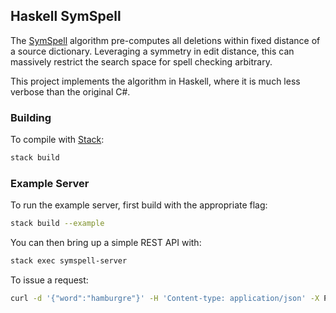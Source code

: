 ## Haskell SymSpell

The [SymSpell](https://github.com/wolfgarbe/SymSpell) algorithm pre-computes all
deletions within fixed distance of a source dictionary. Leveraging a symmetry in
edit distance, this can massively restrict the search space for spell checking
arbitrary.

This project implements the algorithm in Haskell, where it is much less verbose
than the original C#.

### Building
To compile with [Stack](https://docs.haskellstack.org/en/stable/README/):
```sh
stack build
```

### Example Server
To run the example server, first build with the appropriate flag:
```sh
stack build --example
```

You can then bring up a simple REST API with:
```sh
stack exec symspell-server
```

To issue a request:
```sh
curl -d '{"word":"hamburgre"}' -H 'Content-type: application/json' -X POST localhost:8080/top
```

